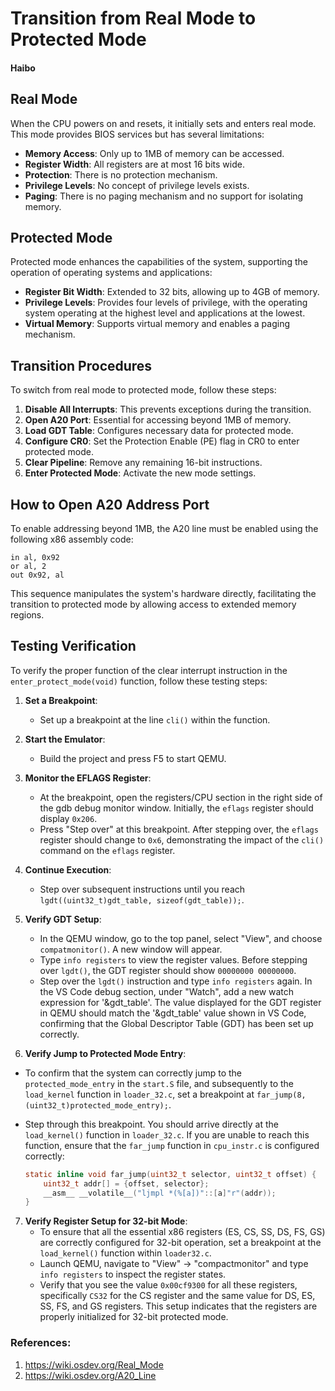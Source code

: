 # Transition from Real Mode to Protected Mode
#### Haibo

## Real Mode
When the CPU powers on and resets, it initially sets and enters real mode. This mode provides BIOS services but has several limitations:
- **Memory Access**: Only up to 1MB of memory can be accessed.
- **Register Width**: All registers are at most 16 bits wide.
- **Protection**: There is no protection mechanism.
- **Privilege Levels**: No concept of privilege levels exists.
- **Paging**: There is no paging mechanism and no support for isolating memory.

## Protected Mode
Protected mode enhances the capabilities of the system, supporting the operation of operating systems and applications:
- **Register Bit Width**: Extended to 32 bits, allowing up to 4GB of memory.
- **Privilege Levels**: Provides four levels of privilege, with the operating system operating at the highest level and applications at the lowest.
- **Virtual Memory**: Supports virtual memory and enables a paging mechanism.

## Transition Procedures
To switch from real mode to protected mode, follow these steps:
1. **Disable All Interrupts**: This prevents exceptions during the transition.
2. **Open A20 Port**: Essential for accessing beyond 1MB of memory.
3. **Load GDT Table**: Configures necessary data for protected mode.
4. **Configure CR0**: Set the Protection Enable (PE) flag in CR0 to enter protected mode.
5. **Clear Pipeline**: Remove any remaining 16-bit instructions.
6. **Enter Protected Mode**: Activate the new mode settings.

## How to Open A20 Address Port
To enable addressing beyond 1MB, the A20 line must be enabled using the following x86 assembly code:
```assembly
in al, 0x92
or al, 2
out 0x92, al
```

This sequence manipulates the system's hardware directly, facilitating the transition to protected mode by allowing access to extended memory regions.

## Testing Verification
To verify the proper function of the clear interrupt instruction in the `enter_protect_mode(void)` function, follow these testing steps:

1. **Set a Breakpoint**:
   - Set up a breakpoint at the line `cli()` within the function.

2. **Start the Emulator**:
   - Build the project and press F5 to start QEMU.

3. **Monitor the EFLAGS Register**:
   - At the breakpoint, open the registers/CPU section in the right side of the gdb debug monitor window. Initially, the `eflags` register should display `0x206`.
   - Press "Step over" at this breakpoint. After stepping over, the `eflags` register should change to `0x6`, demonstrating the impact of the `cli()` command on the `eflags` register.

4. **Continue Execution**:
   - Step over subsequent instructions until you reach `lgdt((uint32_t)gdt_table, sizeof(gdt_table));`.

5. **Verify GDT Setup**:
   - In the QEMU window, go to the top panel, select "View", and choose `compatmonitor()`. A new window will appear.
   - Type `info registers` to view the register values. Before stepping over `lgdt()`, the GDT register should show `00000000 00000000`.
   - Step over the `lgdt()` instruction and type `info registers` again. In the VS Code debug section, under "Watch", add a new watch expression for '&gdt_table'. The value displayed for the GDT register in QEMU should match the '&gdt_table' value shown in VS Code, confirming that the Global Descriptor Table (GDT) has been set up correctly.

6.  **Verify Jump to Protected Mode Entry**:
   - To confirm that the system can correctly jump to the `protected_mode_entry` in the `start.S` file, and subsequently to the `load_kernel` function in `loader_32.c`, set a breakpoint at `far_jump(8, (uint32_t)protected_mode_entry);`.
   - Step through this breakpoint. You should arrive directly at the `load_kernel()` function in `loader_32.c`. If you are unable to reach this function, ensure that the `far_jump` function in `cpu_instr.c` is configured correctly:

     ```c
     static inline void far_jump(uint32_t selector, uint32_t offset) {
         uint32_t addr[] = {offset, selector};
         __asm__ __volatile__("ljmpl *(%[a])"::[a]"r"(addr));
     }
     ```

7. **Verify Register Setup for 32-bit Mode**:
   - To ensure that all the essential x86 registers (ES, CS, SS, DS, FS, GS) are correctly configured for 32-bit operation, set a breakpoint at the `load_kernel()` function within `loader32.c`.
   - Launch QEMU, navigate to "View" -> "compactmonitor" and type `info registers` to inspect the register states. 
   - Verify that you see the value `0x00cf9300` for all these registers, specifically `CS32` for the CS register and the same value for DS, ES, SS, FS, and GS registers. This setup indicates that the registers are properly initialized for 32-bit protected mode.


### References:
1. https://wiki.osdev.org/Real_Mode
2. https://wiki.osdev.org/A20_Line